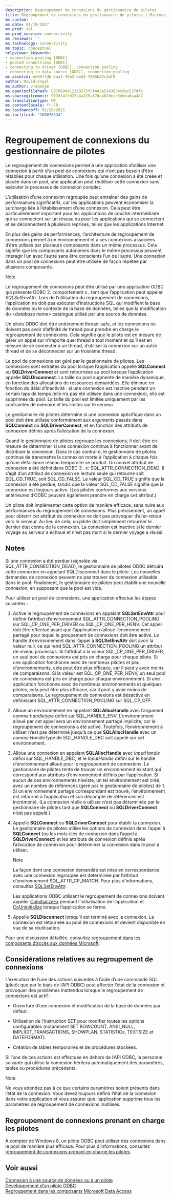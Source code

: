 ```yaml
---
description: Regroupement de connexions du gestionnaire de pilotes
title: Regroupement de connexions du gestionnaire de pilotes | Microsoft Docs
ms.custom: ''
ms.date: 01/19/2017
ms.prod: sql
ms.prod_service: connectivity
ms.reviewer: ''
ms.technology: connectivity
ms.topic: conceptual
helpviewer_keywords:
- connection pooling [ODBC]
- pooled connections [ODBC]
- connecting to driver [ODBC], connection pooling
- connecting to data source [ODBC], connection pooling
ms.assetid: ee95ffdb-5aa1-49a3-beb2-7695b27c3df9
author: David-Engel
ms.author: v-daenge
ms.openlocfilehash: 8876696412360275fcf443a5543634c9ac537df6
ms.sourcegitcommit: 917df4ffd22e4a229af7dc481dcce3ebba0aa4d7
ms.translationtype: MT
ms.contentlocale: fr-FR
ms.lasthandoff: 02/10/2021
ms.locfileid: "100070334"
---
```

# <a name="driver-manager-connection-pooling"></a>Regroupement de connexions du gestionnaire de pilotes
Le regroupement de connexions permet à une application d’utiliser une connexion à partir d’un pool de connexions qui n’ont pas besoin d’être rétablies pour chaque utilisation. Une fois qu’une connexion a été créée et placée dans un pool, une application peut réutiliser cette connexion sans exécuter le processus de connexion complet.  
  
 L’utilisation d’une connexion regroupée peut entraîner des gains de performances significatifs, car les applications peuvent économiser la surcharge liée à l’établissement d’une connexion. Cela peut être particulièrement important pour les applications de couche intermédiaire qui se connectent sur un réseau ou pour les applications qui se connectent et se déconnectent à plusieurs reprises, telles que les applications Internet.  
  
 En plus des gains de performances, l’architecture de regroupement de connexions permet à un environnement et à ses connexions associées d’être utilisés par plusieurs composants dans un même processus. Cela signifie que les composants autonomes dans le même processus peuvent interagir l’un avec l’autre sans être conscients l’un de l’autre. Une connexion dans un pool de connexions peut être utilisée de façon répétée par plusieurs composants.  
  
> [!NOTE]
>  Le regroupement de connexions peut être utilisé par une application ODBC qui présente ODBC 2. comportement *x* , tant que l’application peut appeler *SQLSetEnvAttr*. Lors de l’utilisation du regroupement de connexions, l’application ne doit pas exécuter d’instructions SQL qui modifient la base de données ou le contexte de la base de données, telles que la modification du \<*database name*> catalogue utilisé par une source de données.  


 Un pilote ODBC doit être entièrement thread-safe, et les connexions ne doivent pas avoir d’affinité de thread pour prendre en charge le regroupement de connexions. Cela signifie que le pilote est en mesure de gérer un appel sur n’importe quel thread à tout moment et qu’il est en mesure de se connecter à un thread, d’utiliser la connexion sur un autre thread et de se déconnecter sur un troisième thread.  
  
 Le pool de connexions est géré par le gestionnaire de pilotes. Les connexions sont extraites du pool lorsque l’application appelle **SQLConnect** ou **SQLDriverConnect** et sont retournées au pool lorsque l’application appelle **SQLDisconnect**. La taille du pool augmente de manière dynamique, en fonction des allocations de ressources demandées. Elle diminue en fonction du délai d’inactivité : si une connexion est inactive pendant un certain laps de temps (elle n’a pas été utilisée dans une connexion), elle est supprimée du pool. La taille du pool est limitée uniquement par les contraintes de mémoire et les limites sur le serveur.  
  
 Le gestionnaire de pilotes détermine si une connexion spécifique dans un pool doit être utilisée conformément aux arguments passés dans **SQLConnect** ou **SQLDriverConnect**, et en fonction des attributs de connexion définis après l’allocation de la connexion.  
  
 Quand le gestionnaire de pilotes regroupe les connexions, il doit être en mesure de déterminer si une connexion continue à fonctionner avant de distribuer la connexion. Dans le cas contraire, le gestionnaire de pilotes continue de transmettre la connexion morte à l’application à chaque fois qu’une défaillance réseau temporaire se produit. Un nouvel attribut de connexion a été défini dans ODBC 3 *. x*: SQL_ATTR_CONNECTION_DEAD. Il s’agit d’un attribut de connexion en lecture seule qui retourne soit SQL_CD_TRUE, soit SQL_CD_FALSE. La valeur SQL_CD_TRUE signifie que la connexion a été perdue, tandis que la valeur SQL_CD_FALSE signifie que la connexion est toujours active. (Les pilotes conformes aux versions antérieures d’ODBC peuvent également prendre en charge cet attribut.)  
  
 Un pilote doit implémenter cette option de manière efficace, sans nuire aux performances du regroupement de connexions. Plus précisément, un appel pour obtenir cet attribut de connexion ne doit pas provoquer d’aller-retour vers le serveur. Au lieu de cela, un pilote doit simplement retourner le dernier état connu de la connexion. La connexion est inactive si le dernier voyage au serveur a échoué et n’est pas mort si le dernier voyage a réussi.  
  
## <a name="remarks"></a>Notes  
 Si une connexion a été perdue (signalée via SQL_ATTR_CONNECTION_DEAD), le gestionnaire de pilotes ODBC détruira cette connexion en appelant SQLDisconnect dans le pilote. Les nouvelles demandes de connexion peuvent ne pas trouver de connexion utilisable dans le pool. Finalement, le gestionnaire de pilotes peut établir une nouvelle connexion, en supposant que le pool est vide.  
  
 Pour utiliser un pool de connexions, une application effectue les étapes suivantes :  
  
1.  Active le regroupement de connexions en appelant **SQLSetEnvAttr** pour définir l’attribut d’environnement SQL_ATTR_CONNECTION_POOLING sur SQL_CP_ONE_PER_DRIVER ou SQL_CP_ONE_PER_HENV. Cet appel doit être effectué avant que l’application n’alloue l’environnement partagé pour lequel le groupement de connexions doit être activé. Le handle d’environnement dans l’appel à **SQLSetEnvAttr** doit avoir la valeur null, ce qui rend SQL_ATTR_CONNECTION_POOLING un attribut de niveau processus. Si l’attribut a la valeur SQL_CP_ONE_PER_DRIVER, un seul pool de connexions est pris en charge pour chaque pilote. Si une application fonctionne avec de nombreux pilotes et peu d’environnements, cela peut être plus efficace, car il peut y avoir moins de comparaisons. Si la valeur est SQL_CP_ONE_PER_HENV, un seul pool de connexions est pris en charge pour chaque environnement. Si une application fonctionne avec de nombreux environnements et quelques pilotes, cela peut être plus efficace, car il peut y avoir moins de comparaisons. Le regroupement de connexions est désactivé en définissant SQL_ATTR_CONNECTION_POOLING sur SQL_CP_OFF.  
  
2.  Alloue un environnement en appelant **SQLAllocHandle** avec l’argument *comme handletype* défini sur SQL_HANDLE_ENV. L’environnement alloué par cet appel sera un environnement partagé implicite, car le regroupement de connexions a été activé. Toutefois, l’environnement à utiliser n’est pas déterminé jusqu’à ce que **SQLAllocHandle** avec un *comme HandleType* de SQL_HANDLE_DBC soit appelé sur cet environnement.  
  
3.  Alloue une connexion en appelant **SQLAllocHandle** avec *InputHandle* défini sur SQL_HANDLE_DBC, et le *InputHandle* défini sur le handle d’environnement alloué pour le regroupement de connexions. Le gestionnaire de pilotes tente de trouver un environnement existant qui correspond aux attributs d’environnement définis par l’application. Si aucun de ces environnements n’existe, un tel environnement est créé, avec un nombre de références (géré par le gestionnaire de pilotes) de 1. Si un environnement partagé correspondant est trouvé, l’environnement est retourné à l’application et son décompte de références est incrémenté. (La connexion réelle à utiliser n’est pas déterminée par le gestionnaire de pilotes tant que **SQLConnect** ou **SQLDriverConnect** n’est pas appelé.)  
  
4.  Appelle **SQLConnect** ou **SQLDriverConnect** pour établir la connexion. Le gestionnaire de pilotes utilise les options de connexion dans l’appel à **SQLConnect** (ou les mots clés de connexion dans l’appel à **SQLDriverConnect**) et les attributs de connexion définis après l’allocation de connexion pour déterminer la connexion dans le pool à utiliser.  
  
    > [!NOTE]  
    >  La façon dont une connexion demandée est mise en correspondance avec une connexion regroupée est déterminée par l’attribut d’environnement SQL_ATTR_CP_MATCH. Pour plus d’informations, consultez [SQLSetEnvAttr](../../../odbc/reference/syntax/sqlsetenvattr-function.md).  
  
     Les applications ODBC utilisant le regroupement de connexions doivent appeler [CoInitializeEx](/windows/win32/api/combaseapi/nf-combaseapi-coinitializeex) pendant l’initialisation de l’application et [CoUninitialize](/windows/win32/api/combaseapi/nf-combaseapi-couninitialize) lorsque l’application se ferme.  
  
5.  Appelle **SQLDisconnect** lorsqu’il est terminé avec la connexion. La connexion est retournée au pool de connexions et devient disponible en vue de sa réutilisation.  
  
 Pour une discussion détaillée, consultez [regroupement dans les composants d’accès aux données Microsoft](/previous-versions/ms810829(v=msdn.10)).  
  
## <a name="connection-pooling-considerations"></a>Considérations relatives au regroupement de connexions  
 L’exécution de l’une des actions suivantes à l’aide d’une commande SQL (plutôt que par le biais de l’API ODBC) peut affecter l’état de la connexion et provoquer des problèmes inattendus lorsque le regroupement de connexions est actif :  
  
-   Ouverture d’une connexion et modification de la base de données par défaut.  
  
-   Utilisation de l’instruction SET pour modifier toutes les options configurables (notamment SET ROWCOUNT, ANSI_NULL, IMPLICIT_TRANSACTIONS, SHOWPLAN, STATISTICs, TEXTSIZE et DATEFORMAT).  
  
-   Création de tables temporaires et de procédures stockées.  
  
 Si l’une de ces actions est effectuée en dehors de l’API ODBC, la personne suivante qui utilise la connexion héritera automatiquement des paramètres, tables ou procédures précédents.  
  
> [!NOTE]  
>  Ne vous attendez pas à ce que certains paramètres soient présents dans l’état de la connexion. Vous devez toujours définir l’état de la connexion dans votre application et vous assurer que l’application supprime tous les paramètres de regroupement de connexions inutilisés.  
  
## <a name="driver-aware-connection-pooling"></a>Regroupement de connexions prenant en charge les pilotes  
 À compter de Windows 8, un pilote ODBC peut utiliser des connexions dans le pool de manière plus efficace. Pour plus d’informations, consultez [regroupement de connexions prenant en charge les pilotes](../../../odbc/reference/develop-app/driver-aware-connection-pooling.md).  
  
## <a name="see-also"></a>Voir aussi  
 [Connexion à une source de données ou à un pilote](../../../odbc/reference/develop-app/connecting-to-a-data-source-or-driver.md)   
 [Développement d’un pilote ODBC](../../../odbc/reference/develop-driver/developing-an-odbc-driver.md)   
 [Regroupement dans les composants Microsoft Data Access](/previous-versions/ms810829(v=msdn.10))